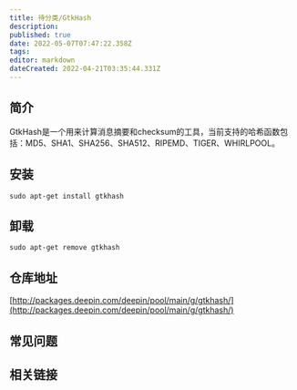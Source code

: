 ```yaml
---
title: 待分类/GtkHash
description: 
published: true
date: 2022-05-07T07:47:22.358Z
tags: 
editor: markdown
dateCreated: 2022-04-21T03:35:44.331Z
---
```


## 简介

GtkHash是一个用来计算消息摘要和checksum的工具，当前支持的哈希函数包括：MD5、SHA1、SHA256、SHA512、RIPEMD、TIGER、WHIRLPOOL。

## 安装

`sudo apt-get install gtkhash`

## 卸载

`sudo apt-get remove gtkhash`

## 仓库地址

[http://packages.deepin.com/deepin/pool/main/g/gtkhash/](http://packages.deepin.com/deepin/pool/main/g/gtkhash/)

## 常见问题

## 相关链接

